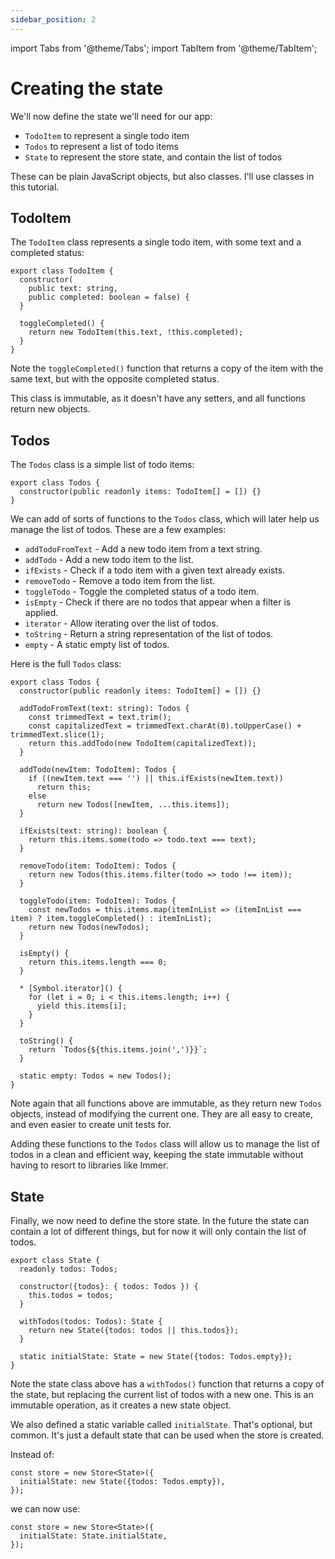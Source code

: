 ```yaml
---
sidebar_position: 2
---
```


import Tabs from '@theme/Tabs';
import TabItem from '@theme/TabItem';

# Creating the state
      
We'll now define the state we'll need for our app:

* `TodoItem` to represent a single todo item
* `Todos` to represent a list of todo items
* `State` to represent the store state, and contain the list of todos
  
These can be plain JavaScript objects, but also classes. 
I'll use classes in this tutorial.

## TodoItem

The `TodoItem` class represents a single todo item,
with some text and a completed status:

```tsx title="Todos.ts"
export class TodoItem {
  constructor(
    public text: string,
    public completed: boolean = false) { 
  }   
  
  toggleCompleted() {
    return new TodoItem(this.text, !this.completed);
  }
}
```

Note the `toggleCompleted()` function that returns a copy of the item 
with the same text, but with the opposite completed status.

This class is immutable, as it doesn't have any setters, and all functions return new objects.

## Todos

The `Todos` class is a simple list of todo items:

```tsx title="Todos.ts"
export class Todos {  
  constructor(public readonly items: TodoItem[] = []) {}  
}
```

We can add of sorts of functions to the `Todos` class, which will later help us manage the list of 
todos. These are a few examples:

* `addTodoFromText` - Add a new todo item from a text string.
* `addTodo` - Add a new todo item to the list.
* `ifExists` - Check if a todo item with a given text already exists.
* `removeTodo` - Remove a todo item from the list.
* `toggleTodo` - Toggle the completed status of a todo item.
* `isEmpty` - Check if there are no todos that appear when a filter is applied.
* `iterator` - Allow iterating over the list of todos.
* `toString` - Return a string representation of the list of todos.
* `empty` - A static empty list of todos.

Here is the full `Todos` class:

```tsx title="Todos.ts"
export class Todos {  
  constructor(public readonly items: TodoItem[] = []) {}  
  
  addTodoFromText(text: string): Todos {
    const trimmedText = text.trim();
    const capitalizedText = trimmedText.charAt(0).toUpperCase() + trimmedText.slice(1);
    return this.addTodo(new TodoItem(capitalizedText));
  }
  
  addTodo(newItem: TodoItem): Todos {
    if ((newItem.text === '') || this.ifExists(newItem.text))
      return this;
    else
      return new Todos([newItem, ...this.items]);
  }
  
  ifExists(text: string): boolean {
    return this.items.some(todo => todo.text === text);
  }
  
  removeTodo(item: TodoItem): Todos {
    return new Todos(this.items.filter(todo => todo !== item));
  }
  
  toggleTodo(item: TodoItem): Todos {
    const newTodos = this.items.map(itemInList => (itemInList === item) ? item.toggleCompleted() : itemInList);
    return new Todos(newTodos);
  }   
  
  isEmpty() {
    return this.items.length === 0;
  }

  * [Symbol.iterator]() {
    for (let i = 0; i < this.items.length; i++) {
      yield this.items[i];
    }
  }

  toString() {
    return `Todos{${this.items.join(',')}}`;
  }
  
  static empty: Todos = new Todos();
}
```

Note again that all functions above are immutable, as they return new `Todos` objects,
instead of modifying the current one. They are all easy to create, and even easier to create 
unit tests for.

Adding these functions to the `Todos` class will allow us to manage the list of todos in a clean 
and efficient way, keeping the state immutable without having to resort to libraries like Immer.
        
## State

Finally, we now need to define the store state. In the future the state can contain a lot of
different things, but for now it will only contain the list of todos.

```tsx title="State.ts"
export class State {
  readonly todos: Todos;  

  constructor({todos}: { todos: Todos }) {
    this.todos = todos;
  }      
  
  withTodos(todos: Todos): State {
    return new State({todos: todos || this.todos});
  }
  
  static initialState: State = new State({todos: Todos.empty});
}
```

Note the state class above has a `withTodos()` function that returns a copy of the state,
but replacing the current list of todos with a new one. This is an immutable operation,
as it creates a new state object.

We also defined a static variable called `initialState`. That's optional, but common. 
It's just a default state that can be used when the store is created.

Instead of: 

```tsx
const store = new Store<State>({
  initialState: new State({todos: Todos.empty}),  
});
```

we can now use:

```tsx
const store = new Store<State>({
  initialState: State.initialState,
});
```



